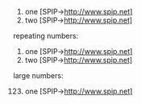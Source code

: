 1. one [SPIP->http://www.spip.net]
2. two [SPIP->http://www.spip.net]

repeating numbers:

1. one [SPIP->http://www.spip.net]
1. two [SPIP->http://www.spip.net]

large numbers:

123. one [SPIP->http://www.spip.net]